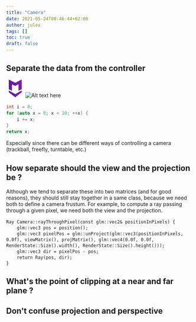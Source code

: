 ```yaml
---
title: "Camera"
date: 2021-05-24T00:46:44+02:00
author: jules
tags: []
toc: true
draft: false
---
```


## Separate the data from the controller

![alt text](https://github.com/adam-p/markdown-here/raw/master/src/common/images/icon48.png "Logo Title Text 1")
![Alt text here](/src/images/is0.png)

```C++
int i = 0;
for (auto x = 0; x < 10; ++x) {
	i += x;
}
return x;
```

Especially since there can be different ways of controlling a camera (trackball, freefly, turntable, etc.)

## How separate should the view and the projection be ?

Although we tend to separate these into two matrices (and for good reasons), they should still stay together in a same class, because we need both to define a camera frustum. For example, to compute a ray passing through a given pixel, we need both the view and the projection.
```
Ray Camera::rayThroughPixel(const glm::vec2& positionInPixels) {
	glm::vec3 pos = position();
	glm::vec3 pixelPos = glm::unProject(glm::vec3(positionInPixels, 0.0f), viewMatrix(), projMatrix(), glm::vec4(0.0f, 0.0f, RenderState::Size().width(), RenderState::Size().height()));
	glm::vec3 dir = pixelPos - pos;
	return Ray(pos, dir);
}
```

## What's the point of clipping at a near and far plane ?

## Don't confuse projection and perspective